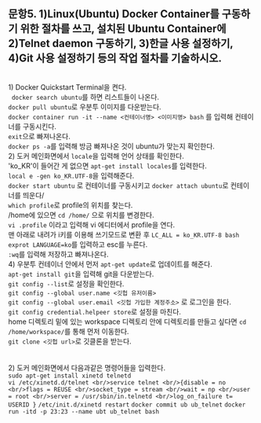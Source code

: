 문항5. 1)Linux(Ubuntu) Docker Container를 구동하기 위한 절차를 쓰고, 설치된 Ubuntu Container에 2)Telnet daemon 구동하기, 3)한글 사용 설정하기, 4)Git 사용 설정하기 등의 작업 절차를 기술하시오.
------------------------------------------------------------------------------------------------------------------------------------
<br/> 1) Docker Quickstart Terminal을 켠다.
<br/>``` docker search ubuntu```를 하면 리스트들이 나온다.
<br/>```docker pull ubuntu```로 우분투 이미지를 다운받는다.
<br/>```docker container run -it --name <컨테이너명> <이미지명> bash``` 를 입력해 컨테이너를 구동시킨다.
<br/>```exit```으로 빠져나온다.
<br/>```docker ps -a```를 입력해 방금 빠져나온 것이 ubuntu가 맞는지 확인한다.
<br/>2) 도커 메인화면에서 ```locale```을 입력해 언어 상태를 확인한다.
<br/>'ko_KR'이 들어간 게 없으면 ```apt-get install locales```를 입력한다.
<br/>```local e -gen ko_KR.UTF-8```을 입력해준다.
<br/>```docker start ubuntu``` 로 컨테이너를 구동시키고 ```docker attach ubuntu```로 컨테이너를 띄운다/
<br/>```which profile```로 profile의 위치를 찾는다.
<br/>/home에 있으면 ```cd /home/``` 으로 위치를 변경한다.
<br/>```vi .profile``` 이라고 입력해 vi 에디터에서 profile을 연다.
<br/>맨 아래로 내려가 i키를 이용해 쓰기모드로 변환 후 ```LC_ALL = ko_KR.UTF-8 bash exprot LANGUAGE=ko```를 입력하고 esc를 누른다.
<br/>```:wq```를 입력해 저장하고 빠져나온다.
<br/>4) 우분투 컨테이너 안에서 먼저 ```apt-get update```로 업데이트를 해준다.
<br/>```apt-get install git```을 입력해 git을 다운받는다.
<br/>```git config --list```로 설정을 확인한다.
<br/>```git config --global user.name <깃헙 유저이름>```
<br/>```git config --global user.email <깃헙 가입한 계정주소>``` 로 로그인을 한다.
<br/>```git config credential.helpeer store```로 설정을 마친다.
<br/>home 디렉토리 밑에 있는 workspace 디렉토리 안에 디렉토리를 만들고 싶다면 ```cd /home/workspace/```를 통해 먼저 이동한다.
<br/>```git clone <깃헙 url>```로 깃클론을 받는다.
<br/>
<br/>
<br/>2) 도커 메인화면에서 다음과같은 명령어들을 입력한다.
<br/>```sudo apt-get install xinetd telnetd```
<br/>```vi /etc/xinetd.d/telnet
<br/>service telnet
<br/>{disable = no
<br/>flags = REUSE
<br/>socket_type = stream
<br/>wait = np
<br/>user = root
<br/>server = /usr/sbin/in.telnetd
<br/>log_on_failure t= USERID }```
```/etc/init.d/xinetd restart```
```docker commit ub ub_telnet```
```docker run -itd -p 23:23 --name ubt ub_telnet bash```
